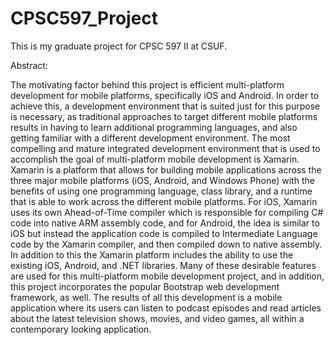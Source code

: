 # CPSC597_Project
This is my graduate project for CPSC 597 II at CSUF.

Abstract:

The motivating factor behind this project is efficient multi-platform development for mobile platforms, specifically iOS and Android. In order to achieve this, a development environment that is suited just for this purpose is necessary, as traditional approaches to target different mobile platforms results in having to learn additional programming languages, and also getting familiar with a different development environment. The most compelling and mature integrated development environment that is used to accomplish the goal of multi-platform mobile development is Xamarin. Xamarin is a platform that allows for building mobile applications across the three major mobile platforms (iOS, Android, and Windows Phone) with the benefits of using one programming language, class library, and a runtime that is able to work across the different mobile platforms. For iOS, Xamarin uses its own Ahead-of-Time compiler which is responsible for compiling C# code into native ARM assembly code, and for Android, the idea is similar to iOS but instead the application code is compiled to Intermediate Language code by the Xamarin compiler, and then compiled down to native assembly. In addition to this the Xamarin platform includes the ability to use the existing iOS, Android, and .NET libraries. Many of these desirable features are used for this multi-platform mobile development project, and in addition, this project incorporates the popular Bootstrap web development framework, as well. The results of all this development is a mobile application where its users can listen to podcast episodes and read articles about the latest television shows, movies, and video games, all within a contemporary looking application.
